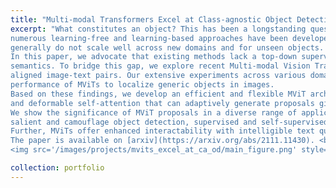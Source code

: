 ```yaml
---
title: "Multi-modal Transformers Excel at Class-agnostic Object Detection"
excerpt: "What constitutes an object? This has been a longstanding question in computer vision. Towards this goal,
numerous learning-free and learning-based approaches have been developed to score objectness. However, they 
generally do not scale well across new domains and for unseen objects. 
In this paper, we advocate that existing methods lack a top-down supervision signal governed by human-understandable 
semantics. To bridge this gap, we explore recent Multi-modal Vision Transformers (MViT) that have been trained with 
aligned image-text pairs. Our extensive experiments across various domains and novel objects show the state-of-the-art 
performance of MViTs to localize generic objects in images. 
Based on these findings, we develop an efficient and flexible MViT architecture using multi-scale feature processing 
and deformable self-attention that can adaptively generate proposals given a specific language query. 
We show the significance of MViT proposals in a diverse range of applications including openworld object detection, 
salient and camouflage object detection, supervised and self-supervised detection tasks. 
Further, MViTs offer enhanced interactability with intelligible text queries. 
The paper is available on [arxiv](https://arxiv.org/abs/2111.11430). <br/><br/>
<img src='/images/projects/mvits_excel_at_ca_od/main_figure.png' style='width:100%'>  <br/>"

collection: portfolio
---
```


